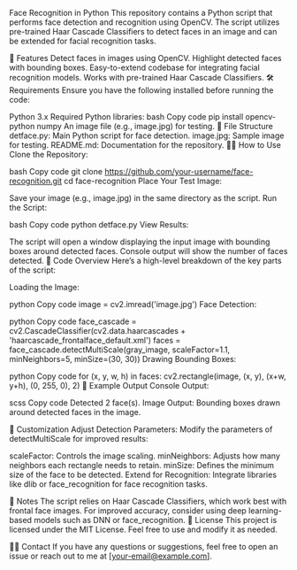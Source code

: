 Face Recognition in Python
This repository contains a Python script that performs face detection and recognition using OpenCV. The script utilizes pre-trained Haar Cascade Classifiers to detect faces in an image and can be extended for facial recognition tasks.

🚀 Features
Detect faces in images using OpenCV.
Highlight detected faces with bounding boxes.
Easy-to-extend codebase for integrating facial recognition models.
Works with pre-trained Haar Cascade Classifiers.
🛠 Requirements
Ensure you have the following installed before running the code:

Python 3.x
Required Python libraries:
bash
Copy code
pip install opencv-python numpy
An image file (e.g., image.jpg) for testing.
📂 File Structure
detface.py: Main Python script for face detection.
image.jpg: Sample image for testing.
README.md: Documentation for the repository.
🧑‍💻 How to Use
Clone the Repository:

bash
Copy code
git clone https://github.com/your-username/face-recognition.git
cd face-recognition
Place Your Test Image:

Save your image (e.g., image.jpg) in the same directory as the script.
Run the Script:

bash
Copy code
python detface.py
View Results:

The script will open a window displaying the input image with bounding boxes around detected faces.
Console output will show the number of faces detected.
🔑 Code Overview
Here’s a high-level breakdown of the key parts of the script:

Loading the Image:

python
Copy code
image = cv2.imread('image.jpg')
Face Detection:

python
Copy code
face_cascade = cv2.CascadeClassifier(cv2.data.haarcascades + 'haarcascade_frontalface_default.xml')
faces = face_cascade.detectMultiScale(gray_image, scaleFactor=1.1, minNeighbors=5, minSize=(30, 30))
Drawing Bounding Boxes:

python
Copy code
for (x, y, w, h) in faces:
    cv2.rectangle(image, (x, y), (x+w, y+h), (0, 255, 0), 2)
🧪 Example Output
Console Output:

scss
Copy code
Detected 2 face(s).
Image Output: Bounding boxes drawn around detected faces in the image.

🔧 Customization
Adjust Detection Parameters: Modify the parameters of detectMultiScale for improved results:

scaleFactor: Controls the image scaling.
minNeighbors: Adjusts how many neighbors each rectangle needs to retain.
minSize: Defines the minimum size of the face to be detected.
Extend for Recognition: Integrate libraries like dlib or face_recognition for face recognition tasks.

📝 Notes
The script relies on Haar Cascade Classifiers, which work best with frontal face images.
For improved accuracy, consider using deep learning-based models such as DNN or face_recognition.
📄 License
This project is licensed under the MIT License. Feel free to use and modify it as needed.

🙋‍♀️ Contact
If you have any questions or suggestions, feel free to open an issue or reach out to me at [your-email@example.com].


